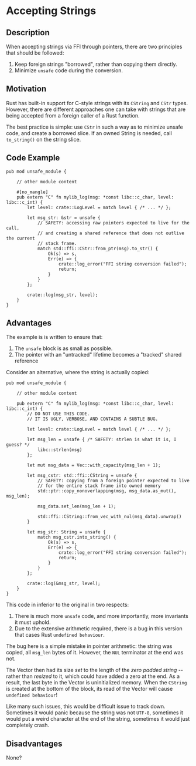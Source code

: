 # Accepting Strings

## Description

When accepting strings via FFI through pointers, there are two principles that
should be followed:

1. Keep foreign strings "borrowed", rather than copying them directly.
2. Minimize `unsafe` code during the conversion.

## Motivation

Rust has built-in support for C-style strings with its `CString` and `CStr`
types. However, there are different approaches one can take with strings that
are being accepted from a foreign caller of a Rust function.

The best practice is simple: use `CStr` in such a way as to minimize unsafe
code, and create a borrowed slice. If an owned String is needed, call
`to_string()` on the string slice.

## Code Example

```rust,ignore
pub mod unsafe_module {

    // other module content

    #[no_mangle]
    pub extern "C" fn mylib_log(msg: *const libc::c_char, level: libc::c_int) {
        let level: crate::LogLevel = match level { /* ... */ };

        let msg_str: &str = unsafe {
            // SAFETY: accessing raw pointers expected to live for the call,
            // and creating a shared reference that does not outlive the current
            // stack frame.
            match std::ffi::CStr::from_ptr(msg).to_str() {
                Ok(s) => s,
                Err(e) => {
                    crate::log_error("FFI string conversion failed");
                    return;
                }
            }
        };

        crate::log(msg_str, level);
    }
}
```

## Advantages

The example is is written to ensure that:

1. The `unsafe` block is as small as possible.
2. The pointer with an "untracked" lifetime becomes a "tracked" shared
  reference

Consider an alternative, where the string is actually copied:

```rust,ignore
pub mod unsafe_module {

    // other module content

    pub extern "C" fn mylib_log(msg: *const libc::c_char, level: libc::c_int) {
        // DO NOT USE THIS CODE.
        // IT IS UGLY, VERBOSE, AND CONTAINS A SUBTLE BUG.

        let level: crate::LogLevel = match level { /* ... */ };

        let msg_len = unsafe { /* SAFETY: strlen is what it is, I guess? */
            libc::strlen(msg)
        };

        let mut msg_data = Vec::with_capacity(msg_len + 1);

        let msg_cstr: std::ffi::CString = unsafe {
            // SAFETY: copying from a foreign pointer expected to live
            // for the entire stack frame into owned memory
            std::ptr::copy_nonoverlapping(msg, msg_data.as_mut(), msg_len);

            msg_data.set_len(msg_len + 1);

            std::ffi::CString::from_vec_with_nul(msg_data).unwrap()
        }

        let msg_str: String = unsafe {
            match msg_cstr.into_string() {
                Ok(s) => s,
                Err(e) => {
                    crate::log_error("FFI string conversion failed");
                    return;
                }
            }
        };

        crate::log(&msg_str, level);
    }
}
```

This code in inferior to the original in two respects:

1. There is much more `unsafe` code, and more importantly, more invariants it
  must uphold.
2. Due to the extensive arithmetic required, there is a bug in this version
  that cases Rust `undefined behaviour`.

The bug here is a simple mistake in pointer arithmetic: the string was copied,
all `msg_len` bytes of it. However, the `NUL` terminator at the end was not.

The Vector then had its size *set* to the length of the *zero padded string* --
rather than *resized* to it, which could have added a zero at the end.
As a result, the last byte in the Vector is uninitialized memory.
When the `CString` is created at the bottom of the block, its read of the
Vector will cause `undefined behaviour`!

Like many such issues, this would be difficult issue to track down.
Sometimes it would panic because the string was not `UTF-8`, sometimes it would
put a weird character at the end of the string, sometimes it would just
completely crash.

## Disadvantages

None?
